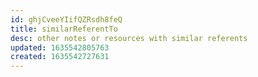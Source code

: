 ```yaml
---
id: ghjCveeYIifQZRsdh8feQ
title: similarReferentTo
desc: other notes or resources with similar referents
updated: 1635542805763
created: 1635542727631
---
```





